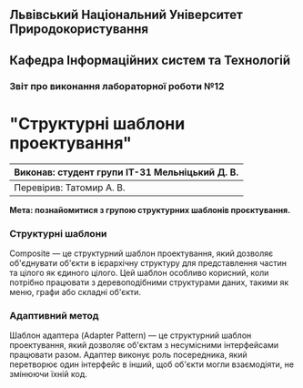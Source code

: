 ## Львівський Національний Університет Природокористування
## Кафедра Інформаційних систем та Технологій



### Звіт про виконання лабораторної роботи №12
# "Структурні шаблони проектування"



| Виконав: студент групи ІТ-31 Мельніцький Д. В.|
|-----------------------------------------------|
| Перевірив: Татомир А. В.                      | 



**Мета: познайомитися з групою структурних  шаблонів проєктування.**


### **Структурні шаблони**
Composite — це структурний шаблон проектування, який дозволяє об'єднувати об'єкти в ієрархічну структуру для представлення частин та цілого як єдиного цілого. Цей шаблон особливо корисний, коли потрібно працювати з деревоподібними структурами даних, такими як меню, графи або складні об'єкти.

### **Адаптивний метод**
Шаблон адаптера (Adapter Pattern) — це структурний шаблон проектування, який дозволяє об'єктам з несумісними інтерфейсами працювати разом. Адаптер виконує роль посередника, який перетворює один інтерфейс в інший, щоб об'єкти могли взаємодіяти, не змінюючи їхній код.


